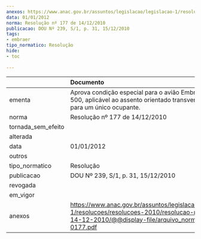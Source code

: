 ```yaml
---
anexos: https://www.anac.gov.br/assuntos/legislacao/legislacao-1/resolucoes/resolucoes-2010/resolucao-no-177-de-14-12-2010/@@display-file/arquivo_norma/A2010-0177.pdf
data: 01/01/2012
norma: Resolução nº 177 de 14/12/2010
publicacao: DOU Nº 239, S/1, p. 31, 15/12/2010
tags:
- embraer
tipo_normatico: Resolução
hide: 
- toc 
 
---
```


|                    | Documento                                                                                                                                                      |
|:-------------------|:---------------------------------------------------------------------------------------------------------------------------------------------------------------|
| ementa             | Aprova condição especial para o avião Embraer EMB-500, aplicável ao assento orientado transversalmente, para um único ocupante.                                |
| norma              | Resolução nº 177 de 14/12/2010                                                                                                                                 |
| tornada_sem_efeito |                                                                                                                                                                |
| alterada           |                                                                                                                                                                |
| data               | 01/01/2012                                                                                                                                                     |
| outros             |                                                                                                                                                                |
| tipo_normatico     | Resolução                                                                                                                                                      |
| publicacao         | DOU Nº 239, S/1, p. 31, 15/12/2010                                                                                                                             |
| revogada           |                                                                                                                                                                |
| em_vigor           |                                                                                                                                                                |
| anexos             | https://www.anac.gov.br/assuntos/legislacao/legislacao-1/resolucoes/resolucoes-2010/resolucao-no-177-de-14-12-2010/@@display-file/arquivo_norma/A2010-0177.pdf |